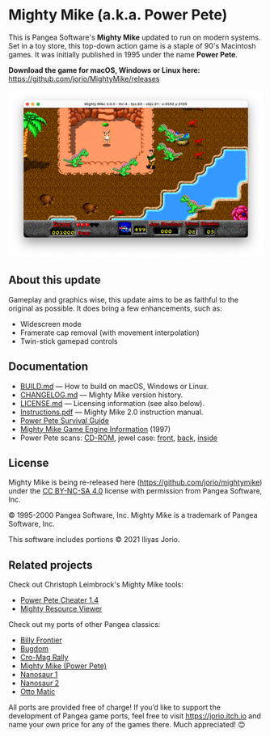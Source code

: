 # Mighty Mike (a.k.a. Power Pete)

This is Pangea Software's **Mighty Mike** updated to run on modern systems.
Set in a toy store, this top-down action game is a staple of 90's Macintosh games.
It was initially published in 1995 under the name **Power Pete**.

**Download the game for macOS, Windows or Linux here:** https://github.com/jorio/MightyMike/releases

![Screenshot](docs/screenshot.png)

## About this update

Gameplay and graphics wise, this update aims to be as faithful to the original as possible.
It does bring a few enhancements, such as:

- Widescreen mode
- Framerate cap removal (with movement interpolation)
- Twin-stick gamepad controls

## Documentation

- [BUILD.md](BUILD.md) — How to build on macOS, Windows or Linux.
- [CHANGELOG.md](CHANGELOG.md) — Mighty Mike version history.
- [LICENSE.md](LICENSE.md) — Licensing information (see also below).
- [Instructions.pdf](docs/Instructions.pdf) — Mighty Mike 2.0 instruction manual.
- [Power Pete Survival Guide](docs/SurvivalGuide.pdf)
- [Mighty Mike Game Engine Information](docs/MightyMikeGameEngineInformation.md) (1997)
- Power Pete scans: [CD-ROM](docs/DiscArt.jpg), jewel case: [front](docs/DiscCaseFront.jpg), [back](docs/DiscCaseBack.jpg), [inside](docs/DiscCaseInsideLeft.jpg)

## License

Mighty Mike is being re-released here (https://github.com/jorio/mightymike)
under the [CC BY-NC-SA 4.0](LICENSE.md) license
with permission from Pangea Software, Inc.

© 1995-2000 Pangea Software, Inc. Mighty Mike is a trademark of Pangea Software, Inc.

This software includes portions © 2021 Iliyas Jorio.

## Related projects

Check out Christoph Leimbrock's Mighty Mike tools:

- [Power Pete Cheater 1.4](https://github.com/cyco/power-pete-cheater)
- [Mighty Resource Viewer](https://github.com/cyco/mighty-resource-parser)

Check out my ports of other Pangea classics:

- [Billy Frontier](https://github.com/jorio/BillyFrontier)
- [Bugdom](https://github.com/jorio/Bugdom)
- [Cro-Mag Rally](https://github.com/jorio/CroMagRally)
- [Mighty Mike (Power Pete)](https://github.com/jorio/MightyMike)
- [Nanosaur 1](https://github.com/jorio/Nanosaur)
- [Nanosaur 2](https://github.com/jorio/Nanosaur2)
- [Otto Matic](https://github.com/jorio/OttoMatic)

All ports are provided free of charge! If you’d like to support the development of Pangea game ports, feel free to visit https://jorio.itch.io and name your own price for any of the games there. Much appreciated! 😊
